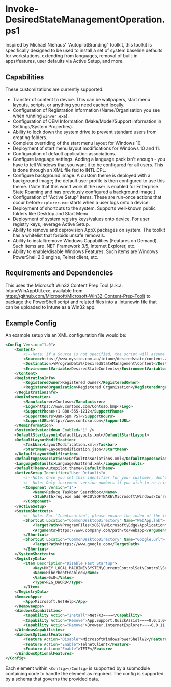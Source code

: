# Invoke-DesiredStateManagementOperation.ps1
Inspired by Michael Niehaus' "AutopilotBranding" toolkit, this toolkit is specifically designed to be used to install a set of system baseline defaults for workstations, extending from languages, removal of built-in apps/features, user defaults via Active Setup, and more.

## Capabilities
These customizations are currently supported:

- Transfer of content to device. This can be wallpapers, start menu layouts, scripts, or anything you need cached locally.
- Configuration of Registration Information (Name/Organisation you see when running `winver.exe`).
- Configuration of OEM Information (Make/Model/Support information in Settings/System Properties).
- Ability to lock down the system drive to prevent standard users from creating folders.
- Complete overriding of the start menu layout for Windows 10.
- Deployment of start menu layout modifications for Windows 10 and 11.
- Configuration of default application associations.
- Configure language settings. Adding a language pack isn't enough - you have to tell Windows that you want it to be configured for all users. This is done through an XML file fed to INTL.CPL.
- Configure background image. A custom theme is deployed with a background image; the default user profile is then configured to use this theme. (Note that this won't work if the user is enabled for Enterprise State Roaming and has previously configured a background image.)
- Configuration of "Active Setup" items. These are run-once actions that occur before `explorer.exe` starts when a user logs onto a device.
- Deployment of shortcuts to the system. Supports well-known public folders like Desktop and Start Menu.
- Deployment of system registry keys/values onto device. For user registry keys, leverage Active Setup.
- Ability to remove and deprovision AppX packages on system. The toolkit has a whitelist that forbids unsafe removals.
- Ability to install/remove Windows Capabilities (Features on Demand). Such items are .NET Framework 3.5, Internet Explorer, etc.
- Ability to enable/disable Windows Features. Such items are Windows PowerShell 2.0 engine, Telnet client, etc.

## Requirements and Dependencies
This uses the Microsoft Win32 Content Prep Tool (a.k.a. IntuneWinAppUtil.exe, available from https://github.com/Microsoft/Microsoft-Win32-Content-Prep-Tool) to package the PowerShell script and related files into a .intunewin file that can be uploaded to Intune as a Win32 app.

## Example Config
An example setup via an XML configuration file would be:
```XML
<Config Version="1.0">
	<Content>
		<!--Note: If a Source is not specified, the script will assume you've provided data in the destination yourself-->
		<Source>https://www.mysite.com.au/intune/desiredstate/content.zip</Source>
		<Destination>%ProgramData%\DesiredStateManagement\Content</Destination>
		<EnvironmentVariable>DesiredStateContents</EnvironmentVariable>
	</Content>
	<RegistrationInfo>
		<RegisteredOwner>Registered Owner</RegisteredOwner>
		<RegisteredOrganization>Registered Organisation</RegisteredOrganization>
	</RegistrationInfo>
	<OemInformation>
		<Manufacturer>Contoso</Manufacturer>
		<Logo>https://www.contoso.com/Contoso.bmp</Logo>
		<SupportPhone>+1 800-555-1212</SupportPhone>
		<SupportHours>8am-5pm PST</SupportHours>
		<SupportURL>http://www.contoso.com</SupportURL>
	</OemInformation>
	<SystemDriveLockdown Enabled="1" />
	<DefaultStartLayout>DefaultLayouts.xml</DefaultStartLayout>
	<DefaultLayoutModification>
		<Taskbar>LayoutModification.xml</Taskbar>
		<StartMenu>LayoutModification.json</StartMenu>
	</DefaultLayoutModification>
	<DefaultAppAssociations>DefaultAssociations.xml</DefaultAppAssociations>
	<LanguageDefaults>LanguageUnattend.xml</LanguageDefaults>
	<DefaultTheme>Autopilot.theme</DefaultTheme>
	<ActiveSetup Identifier="User Defaults">
		<!--Note: Once you set this identifier for your customer, don't ever change it!-->
		<!--Note: Only increment version numbers if you wish to re-trigger the default on next logon, not necessarily because you made a change!-->
		<Component Version="1">
			<Name>Reduce Taskbar Searchbox</Name>
			<StubPath>reg.exe add HKCU\SOFTWARE\Microsoft\Windows\CurrentVersion\Search /v SearchboxTaskbarMode /t REG_DWORD /d 1 /f</StubPath>
		</Component>
	</ActiveSetup>
	<SystemShortcuts>
		<!--Note: For 'IconLocation', please ensure the index of the icon is provided at the end, separated by a comma ("file.ico,0", etc)-->
		<Shortcut Location="CommonDesktopDirectory" Name="WebApp.lnk">
			<TargetPath>%ProgramFiles(x86)%\Microsoft\Edge\Application\msedge.exe</TargetPath>
			<Arguments>https://www.company.com/path/to/webapp</Arguments>
		</Shortcut>
		<Shortcut Location="CommonDesktopDirectory" Name="Google.url">
			<TargetPath>https://www.google.com</TargetPath>
		</Shortcut>
	</SystemShortcuts>
	<RegistryData>
		<Item Description="Disable Fast Startup">
			<Key>HKEY_LOCAL_MACHINE\SYSTEM\CurrentControlSet\Control\Session Manager\Power</Key>
			<Name>HiberbootEnabled</Name>
			<Value>0x0</Value>
			<Type>REG_DWORD</Type>
		</Item>
	</RegistryData>
	<RemoveApps>
		<App>Microsoft.GetHelp</App>
	</RemoveApps>
	<WindowsCapabilities>
		<Capability Action="Install">NetFX3~~~~</Capability>
		<Capability Action="Remove">App.Support.QuickAssist~~~~0.0.1.0</Capability>
		<Capability Action="Remove">Browser.InternetExplorer~~~~0.0.11.0</Capability>
	</WindowsCapabilities>
	<WindowsOptionalFeatures>
		<Feature Action="Disable">MicrosoftWindowsPowerShellV2</Feature>
		<Feature Action="Enable">TelnetClient</Feature>
		<Feature Action="Enable">TFTP</Feature>
	</WindowsOptionalFeatures>
</Config>
```
Each element within `<Config></Config>` is supported by a submodule containing code to handle the element as required. The config is supported by a schema that governs the provided data.

